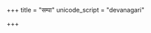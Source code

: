 +++
title = "सम्पा"
unicode_script = "devanagari"

+++
<div class="js_include" url="/vedAH_sAma/paravastu-saama/devaH/somaH/sampA/"  newLevelForH1="1" includeTitle="true"> </div>